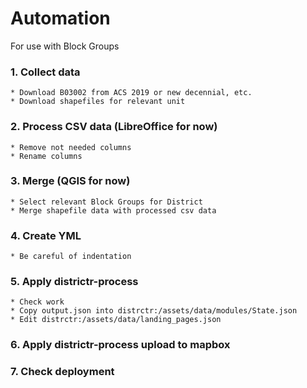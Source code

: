 # Automation  
For use with Block Groups

### 1. Collect data
    * Download B03002 from ACS 2019 or new decennial, etc.
    * Download shapefiles for relevant unit
  
### 2. Process CSV data (LibreOffice for now)
    * Remove not needed columns
    * Rename columns

### 3. Merge (QGIS for now)
    * Select relevant Block Groups for District
    * Merge shapefile data with processed csv data

### 4. Create YML
    * Be careful of indentation

### 5. Apply districtr-process
    * Check work
    * Copy output.json into distrctr:/assets/data/modules/State.json
    * Edit distrctr:/assets/data/landing_pages.json

### 6. Apply districtr-process upload to mapbox

### 7. Check deployment